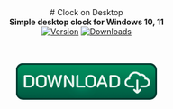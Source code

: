 <div align="center">
# Clock on Desktop
</div>
<div align=center><b>Simple desktop clock for Windows 10, 11</b><br></div>

<div align="center">
<a href="https://github.com/markovuser/Clock-on-Desktop/releases/latest"><img src="https://img.shields.io/github/v/release/markovuser/Clock-on-Desktop?style=for-the-badge&labelColor=3d3d3d&color=179962" alt="Version"></a>
<a href="https://github.com/markovuser/Clock-on-Desktop/releases/latest/download/Clock-on-Desktop-setup.exe"><img src="https://img.shields.io/github/downloads/markovuser/Clock-on-Desktop/total?style=for-the-badge&logo=github&color=blue" alt="Downloads"></a>

</div>
<br><br>

<div align="center">
  
[<img src="https://raw.githubusercontent.com/markovuser/Clock-on-Desktop/main/assets/download.png" width="250" alt="Download" title="Installer">](https://github.com/markovuser/Clock-on-Desktop/releases/latest/download/Clock-on-Desktop-setup.exe)

</div>
